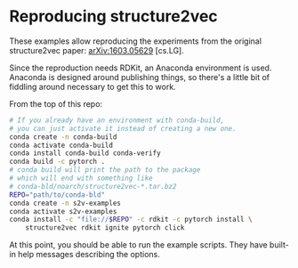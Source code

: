 # Reproducing structure2vec

These examples allow reproducing the experiments
from the original structure2vec paper:
[arXiv:1603.05629](https://arxiv.org/abs/1603.05629) [cs.LG].

Since the reproduction needs RDKit,
an Anaconda environment is used.
Anaconda is designed around publishing things,
so there's a little bit of fiddling around necessary to get this to work.

From the top of this repo:

``` sh
# If you already have an environment with conda-build,
# you can just activate it instead of creating a new one.
conda create -n conda-build
conda activate conda-build
conda install conda-build conda-verify
conda build -c pytorch .
# conda build will print the path to the package
# which will end with something like
# conda-bld/noarch/structure2vec-*.tar.bz2
REPO="path/to/conda-bld"
conda create -n s2v-examples
conda activate s2v-examples
conda install -c "file://$REPO" -c rdkit -c pytorch install \
    structure2vec rdkit ignite pytorch click
```

At this point,
you should be able to run the example scripts.
They have built-in help messages describing the options.
